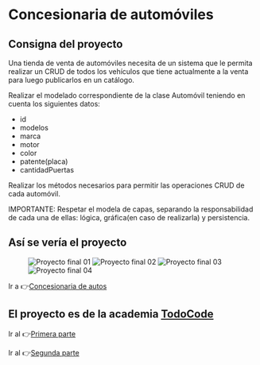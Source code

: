 # Concesionaria de automóviles

## Consigna del proyecto
<p>Una tienda de venta de automóviles necesita de un sistema que le permita realizar un CRUD de todos los vehículos que tiene actualmente a la venta para luego publicarlos en un catálogo.</p>
<p>Realizar el modelado correspondiente de la clase Automóvil teniendo en cuenta los siguientes datos:</p>
<ul>
    <li>id</li>
    <li>modelos</li>
    <li>marca</li>
    <li>motor</li>
    <li>color</li>
    <li>patente(placa)</li>
    <li>cantidadPuertas</li>
</ul>
<p>Realizar los métodos necesarios para permitir las operaciones CRUD de cada automóvil.</p>
<p>IMPORTANTE: Respetar el modela de capas, separando la responsabilidad de cada una de ellas: lógica, gráfica(en caso de realizarla) y persistencia.</p>

## Así se vería el proyecto
<figure>
    <img src="https://i.ibb.co/H7FXMJN/automovil1.png" alt="Proyecto final 01">
    <img src="https://i.ibb.co/swHFkDQ/automovil2.png" alt="Proyecto final 02">
    <img src="https://i.ibb.co/dM6p00x/automovil3.png" alt="Proyecto final 03">
    <img src="https://i.ibb.co/h9cwYmc/automovil4.png" alt="Proyecto final 04">
</figure>


<p>Ir a 👉<a href="https://github.com/totimang/concesionariaAutos" target="new">Concesionaria de autos</a></p>

## El proyecto es de la academia <a href="https://todocodeacademy.com">TodoCode</a>

<p>Ir al 👉<a href="https://www.youtube.com/watch?v=Ogx6Fov4I0g" target="new">Primera parte</a></p>
<p>Ir al 👉<a href="https://www.youtube.com/watch?v=Z2agcVjbE0E" target="new">Segunda parte</a></p>